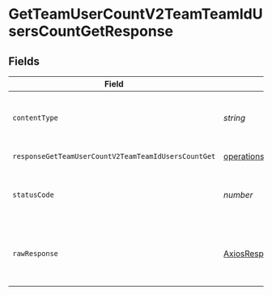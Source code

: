 # GetTeamUserCountV2TeamTeamIdUsersCountGetResponse


## Fields

| Field                                                                                                                                                                                                                          | Type                                                                                                                                                                                                                           | Required                                                                                                                                                                                                                       | Description                                                                                                                                                                                                                    |
| ------------------------------------------------------------------------------------------------------------------------------------------------------------------------------------------------------------------------------ | ------------------------------------------------------------------------------------------------------------------------------------------------------------------------------------------------------------------------------ | ------------------------------------------------------------------------------------------------------------------------------------------------------------------------------------------------------------------------------ | ------------------------------------------------------------------------------------------------------------------------------------------------------------------------------------------------------------------------------ |
| `contentType`                                                                                                                                                                                                                  | *string*                                                                                                                                                                                                                       | :heavy_check_mark:                                                                                                                                                                                                             | HTTP response content type for this operation                                                                                                                                                                                  |
| `responseGetTeamUserCountV2TeamTeamIdUsersCountGet`                                                                                                                                                                            | [operations.GetTeamUserCountV2TeamTeamIdUsersCountGetResponseGetTeamUserCountV2TeamTeamIdUsersCountGet](../../models/operations/getteamusercountv2teamteamiduserscountgetresponsegetteamusercountv2teamteamiduserscountget.md) | :heavy_minus_sign:                                                                                                                                                                                                             | Successful Response                                                                                                                                                                                                            |
| `statusCode`                                                                                                                                                                                                                   | *number*                                                                                                                                                                                                                       | :heavy_check_mark:                                                                                                                                                                                                             | HTTP response status code for this operation                                                                                                                                                                                   |
| `rawResponse`                                                                                                                                                                                                                  | [AxiosResponse](https://axios-http.com/docs/res_schema)                                                                                                                                                                        | :heavy_minus_sign:                                                                                                                                                                                                             | Raw HTTP response; suitable for custom response parsing                                                                                                                                                                        |